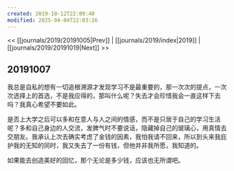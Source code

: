 ```yaml
---
created: 2019-10-12T22:00:40
modified: 2025-04-04T22:03:26
---
```


<< [[journals/2019/20191005|Prev]] | [[journals/2019/index|2019]] | [[journals/2019/20191019|Next]] >>

## 20191007

我总是自私的想有一切追根溯源才发现学习不是最重要的，那一次次的提点，一次次选择上的首选，不是我应得的，那叫什么呢？失去才会珍惜我会一直这样下去吗？我真心希望不要如此。

是否上大学之后可以多和在意人与人之间的情感，而不是只居于自己的学习生活呢？多和自己身边的人交流，发脾气时不要说话，隐藏掉自己的玻璃心，用真情去交朋友。我承认上次去确实考虑了金钱的因素，我怕我请不回来，所以到头来我庇护我的无知的同时，我又失去了一份有钱，但他并非我所愿，我知道的。

如果能去创造美好的回忆，那个无论是多少钱，应该也无所谓吧。
